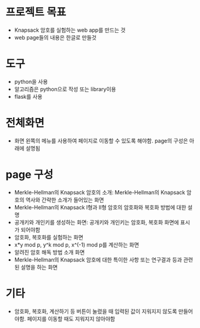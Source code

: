 # 프로젝트 목표
- Knapsack 암호를 실험하는 web app를 만드는 것
- web page들의 내용은 한글로 만들것

# 도구
- python을 사용
- 알고리즘은 python으로 작성 또는 library이용
- flask를 사용

# 전체화면
- 화면 왼쪽의 메뉴를 사용하여 페이지로 이동할 수 있도록 해야함. page의 구성은 아래에 설명됨

# page 구성
- Merkle-Hellman의 Knapsack 암호의 소개: Merkle-Hellman의 Knapsack 암호의 역사와 간략한 소개가 들어있는 화면
- Merkle-Hellman의 Knapsack I형과 II형 암호의 암호화와 복호화 방법에 대한 설명
- 공개키와 개인키를 생성하는 화면: 공개키와 개인키는 암호화, 복호화 화면에 표시가 되어야함
- 암호화, 복호화를 실험하는 화면
- x*y mod p, y^k mod p, x^(-1) mod p를 계산하는 화면
- 알려진 암호 해독 방법 소개 화면
- Merkle-Hellman의 Knapsack 암호에 대한 특이한 사항 또는 연구결과 등과 관련된 설명을 하는 화면

# 기타
- 암호화, 복호화, 계산하기 등 버튼이 눌렸을 때 입력된 값이 지워지지 않도록 만들어야함. 페이지를 이동할 때도 지워지지 않아야함

